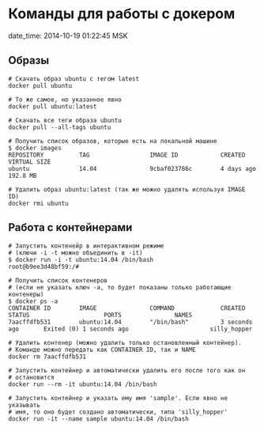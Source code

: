 # Команды для работы с докером

date_time: 2014-10-19 01:22:45 MSK

## Образы

    # Скачать образ ubuntu с тегом latest
    docker pull ubuntu

    # То же самое, но указанное явно
    docker pull ubuntu:latest

    # Скачать все теги образа ubuntu
    docker pull --all-tags ubuntu

    # Получить список образов, которые есть на локальной машине
    $ docker images
    REPOSITORY          TAG                 IMAGE ID            CREATED             VIRTUAL SIZE
    ubuntu              14.04               9cbaf023786c        4 days ago          192.8 MB

    # Удалить образ ubuntu:latest (так же можно удалять используя IMAGE ID)
    docker rmi ubuntu

## Работа с контейнерами

    # Запустить контенейр в интерактивном режиме
    # (ключи -i -t можно объединить в -it)
    $ docker run -i -t ubuntu:14.04 /bin/bash
    root@b9ee3d48bf59:/#

    # Получить список контенеров
    # (если не указать ключ -a, то будет показаны только работающие контенеры)
    $ docker ps -a
    CONTAINER ID        IMAGE               COMMAND             CREATED             STATUS                     PORTS               NAMES
    7aacffdfb531        ubuntu:14.04        "/bin/bash"         3 seconds ago       Exited (0) 1 seconds ago                       silly_hopper

    # Удалить контенер (можно удалить только остановленный контейнер).
    # Команде можно передать как CONTAINER ID, так и NAME
    docker rm 7aacffdfb531

    # Запустить контейнер и автоматически удалить его после того как он
    # остановится
    docker run --rm -it ubuntu:14.04 /bin/bash

    # Запустить контейнер и указать ему имя 'sample'. Если явно не указывать
    # имя, то оно будет создано автоматически, типа 'silly_hopper'
    docker run -it --name sample ubuntu:14.04 /bin/bash
